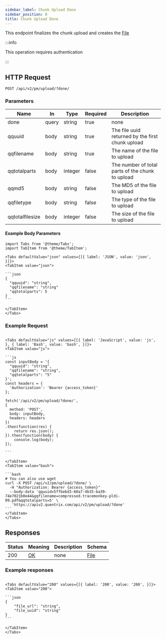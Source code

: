```yaml
---
sidebar_label: Chunk Upload Done
sidebar_position: 8
title: Chunk Upload Done
---
```


This endpoint finalizes the chunk upload and creates the [File](../schemas/file)

:::info

This operation requires authentication

:::

## HTTP Request

`POST /api/v2/pm/upload/?done/`

### Parameters

|Name|In|Type|Required|Description|
|---|---|---|---|---|
|done|query|string|true|none|
|qquuid|body|string|true|The file uuid returned by the first chunk upload|
|qqfilename|body|string|true|The name of the file to upload|
|qqtotalparts|body|integer|false|The number of total parts of the chunk to upload|
|qqmd5|body|string|false|The MD5 of the file to upload|
|qqfiletype|body|string|false|The type of the file to upload|
|qqtotalfilesize|body|integer|false|The size of the file to upload|



#### Example Body Parameters

````mdx-code-block
import Tabs from '@theme/Tabs';
import TabItem from '@theme/TabItem';

<Tabs defaultValue="json" values={[{ label: 'JSON', value: 'json', }]}>
<TabItem value="json">

```json
{
  "qquuid": "string",
  "qqfilename": "string"
  "qqtotalparts": 5
}
```

</TabItem>
</Tabs>
````

### Example Request

````mdx-code-block

<Tabs defaultValue="js" values={[{ label: 'JavaScript', value: 'js', }, { label: 'Bash', value: 'bash', }]}>
<TabItem value="js">

```js
const inputBody = '{
  "qquuid": "string",
  "qqfilename": "string",
  "qqtotalparts": "5"
}';
const headers = {
  'Authorization': 'Bearer {access_token}'
};

fetch('/api/v2/pm/upload/?done/',
{
  method: 'POST',
  body: inputBody,
  headers: headers
})
.then(function(res) {
    return res.json();
}).then(function(body) {
    console.log(body);
});

```

</TabItem>
<TabItem value="bash">

```bash
# You can also use wget
curl -X POST /api/v2/pm/upload/?done/ \
  -H "Authorization: Bearer {access_token}"
  --body-data 'qquuid=5ffbebd3-60a7-4b35-ba39-74e7021b0e44&qqfilename=compressed.tracemonkey-pldi-09.pdf&qqtotalparts=5' \
   'https://apiv2.quentrix.com/api/v2/pm/upload/?done'
```
</TabItem>
</Tabs>
````

## Responses

|Status|Meaning|Description|Schema|
|---|---|---|---|
|200|[OK](https://tools.ietf.org/html/rfc7231#section-6.3.1)|none|[File](../schemas/file)|

### Example responses


````mdx-code-block

<Tabs defaultValue="200" values={[{ label: '200', value: '200', }]}>
<TabItem value="200">

```json
{
    "file_url": "string",
    "file_uuid": "string"
}
```

</TabItem>
</Tabs>
````




